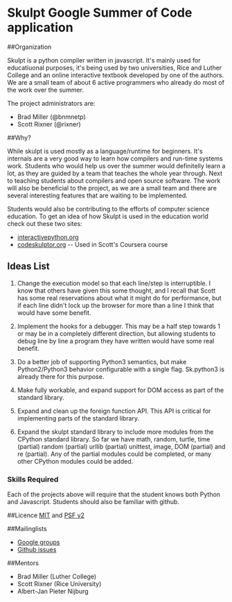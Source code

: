 Skulpt Google Summer of Code application
===========

##Organization

Skulpt is a python compiler written in javascript. It's mainly used for educatiuonal purposes, it's being used by two universities, Rice and Luther College and an online interactive textbook developed by one of the authors. We are a small team of about 6 active programmers who already do most of the work over the summer. 

The project administrators are: 

* Brad Miller (@bnmnetp)
* Scott Rixner (@rixner)

##Why?

While skulpt is used mostly as a language/runtime for beginners. It's internals are a very good way to learn how compilers and run-time systems work. Students who would help us over the summer would definitelly learn a lot, as they are guided by a team that teaches the whole year through. Next to teaching students about compilers and open source software.  The work will also be beneficial to the project, as we are a small team and there are several interesting features that are waiting to be implemented.

Students would also be contributing to the efforts of computer science education.  To get an idea of how Skulpt is used in the education world check out these two sites:

* [interactivepython.org](http://interactivepython.org/runestone/static/thinkcspy/index.html)
* [codeskulptor.org](http://codeskulptor.org)  --  Used in Scott's Coursera course


## Ideas List

1.  Change the execution model so that each line/step is interruptible.
I know that others have given this some thought, and I recall that Scott
has some real reservations about what it might do for performance, but
if each line didn't lock up the browser for more than a line I think
that would have some benefit.

2.  Implement the hooks for a debugger. This may be a half step towards
1 or may be in a completely different direction, but allowing students
to debug line by line a program they have written would have some real
benefit.

3. Do a better job of supporting Python3 semantics, but make
Python2/Python3 behavior configurable with a single flag. Sk.python3 is
already there for this purpose.

4. Make fully workable, and expand support for DOM access as
part of the standard library.

5. Expand and clean up the foreign function API.  This API is critical for implementing parts of the standard library.

6. Expand the skulpt standard library to include more modules from the CPython standard library.  So far we have math, random, turtle, time (partial) random (partial) urllib (partial) unittest, image, DOM (partial) and re (partial).  Any of the partial modules could be completed, or many other CPython modules could be added.

### Skills Required

Each of the projects above will require that the student knows both Python and Javascript.  Students should also be familiar with github.


##Licence
[MIT](http://opensource.org/licenses/MIT) and [PSF v2](http://opensource.org/licenses/PythonSoftFoundation.php)

##Mailinglists
* [Google groups](https://groups.google.com/forum/#!forum/skulpt)
* [Github issues](https://github.com/skulpt/skulpt/issues?state=open)

##Mentors 

* Brad Miller  (Luther College)
* Scott Rixner (Rice University)
* Albert-Jan Pieter Nijburg

